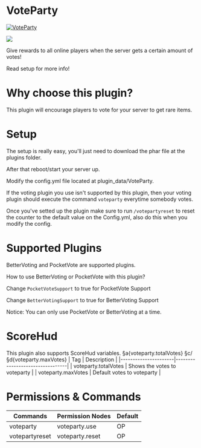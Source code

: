 # VoteParty
[![VoteParty](https://i.imgur.com/515YfKH.png)](https://github.com/ErikPDev/VoteParty/)

[![](https://poggit.pmmp.io/shield.state/VoteParty)](https://poggit.pmmp.io/p/VoteParty)

Give rewards to all online players when the server gets a certain amount of votes! 

Read setup for more info!

# Why choose this plugin?
This plugin will encourage players to vote for your server to get rare items.

# Setup
The setup is really easy, you'll just need to download the phar file at the plugins folder.

After that reboot/start your server up.

Modify the config.yml file located at plugin_data/VoteParty.

If the voting plugin you use isn't supported by this plugin, then your voting plugin should execute the command `voteparty` everytime somebody votes.

Once you've setted up the plugin make sure to run `/votepartyreset` to reset the counter to the default value on the Config.yml, also do this when you modify the config.

# Supported Plugins
BetterVoting and PocketVote are supported plugins.

How to use BetterVoting or PocketVote with this plugin?

Change `PocketVoteSupport` to true for PocketVote Support

Change `BetterVotingSupport` to true for BetterVoting Support

Notice: You can only use PocketVote or BetterVoting at a time.

# ScoreHud
This plugin also supports ScoreHud variables.
§a{voteparty.totalVotes} §c/ §d{voteparty.maxVotes}
| Tag                  | Description                     |
|----------------------|---------------------------------|
| voteparty.totalVotes | Shows the votes to voteparty    |
| voteparty.maxVotes   | Default votes to voteparty      |

# Permissions & Commands
| Commands       | Permission Nodes | Default |
|----------------|------------------|---------|
| voteparty      | voteparty.use    | OP      |
| votepartyreset | voteparty.reset  | OP      |